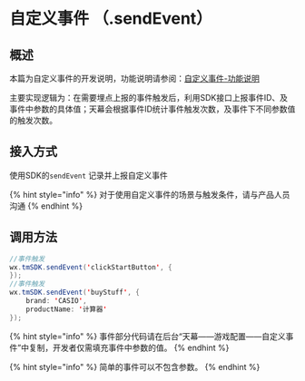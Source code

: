 # 自定义事件 （.sendEvent）

## 概述

本篇为自定义事件的开发说明，功能说明请参阅：[自定义事件-功能说明](../main-features/diy-event.md)

主要实现逻辑为：在需要埋点上报的事件触发后，利用SDK接口上报事件ID、及事件中参数的具体值；天幕会根据事件ID统计事件触发次数，及事件下不同参数值的触发次数。

## 接入方式

使用SDK的`sendEvent` 记录并上报自定义事件

{% hint style="info" %}
对于使用自定义事件的场景与触发条件，请与产品人员沟通
{% endhint %}

## **调用方法**

```java
//事件触发
wx.tmSDK.sendEvent('clickStartButton', {
});
//事件触发
wx.tmSDK.sendEvent('buyStuff', { 
    brand: 'CASIO',
    productName: '计算器'
});
```

{% hint style="info" %}
事件部分代码请在后台“天幕——游戏配置——自定义事件”中复制，开发者仅需填充事件中参数的值。
{% endhint %}

{% hint style="info" %}
简单的事件可以不包含参数。
{% endhint %}

